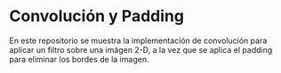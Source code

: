 # Convolución y Padding

En este repositorio se muestra la implementación de convolución para aplicar un filtro sobre una imágen 2-D, a la vez que se aplica el padding para eliminar los bordes de la imagen.
